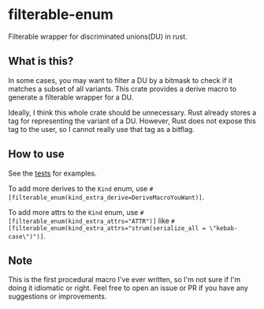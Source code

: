 # filterable-enum

Filterable wrapper for discriminated unions(DU) in rust.

## What is this?

In some cases, you may want to filter a DU by a bitmask to check if it matches a subset of all variants.
This crate provides a derive macro to generate a filterable wrapper for a DU.

Ideally, I think this whole crate should be unnecessary. Rust already stores a tag for representing the variant of a DU.
However, Rust does not expose this tag to the user, so I cannot really use that tag as a bitflag.

## How to use

See the [tests](https://github.com/kxxt/filterable-enum/blob/main/tests/derive_impl.rs) for examples.

To add more derives to the `Kind` enum, use `#[filterable_enum(kind_extra_derive=DeriveMacroYouWant)]`.

To add more attrs to the `Kind` enum, use `#[filterable_enum(kind_extra_attrs="ATTR")]`
like `#[filterable_enum(kind_extra_attrs="strum(serialize_all = \"kebab-case\")")]`.

## Note

This is the first procedural macro I've ever written, so I'm not sure if I'm doing it idiomatic or right.
Feel free to open an issue or PR if you have any suggestions or improvements.
